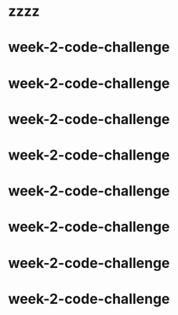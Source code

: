 # zzzz
# week-2-code-challenge
# week-2-code-challenge
# week-2-code-challenge
# week-2-code-challenge
# week-2-code-challenge
# week-2-code-challenge
# week-2-code-challenge
# week-2-code-challenge
